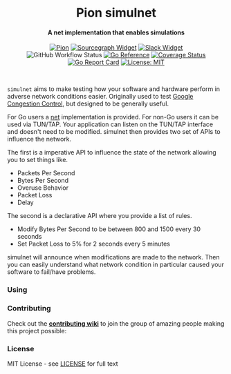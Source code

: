 <h1 align="center">
  <br>
  Pion simulnet
  <br>
</h1>
<h4 align="center">A net implementation that enables simulations</h4>
<p align="center">
  <a href="https://pion.ly"><img src="https://img.shields.io/badge/pion-simulnet-gray.svg?longCache=true&colorB=brightgreen" alt="Pion "></a>
  <a href="https://sourcegraph.com/github.com/pion/simulnet?badge"><img src="https://sourcegraph.com/github.com/pion/rtp/-/badge.svg" alt="Sourcegraph Widget"></a>
  <a href="https://pion.ly/slack"><img src="https://img.shields.io/badge/join-us%20on%20slack-gray.svg?longCache=true&logo=slack&colorB=brightgreen" alt="Slack Widget"></a>
  <br>
  <img alt="GitHub Workflow Status" src="https://img.shields.io/github/actions/workflow/status/pion/simulnet/test.yaml">
  <a href="https://pkg.go.dev/github.com/pion/simulnet"><img src="https://pkg.go.dev/badge/github.com/pion/simulnet.svg" alt="Go Reference"></a>
  <a href="https://codecov.io/gh/pion/simulnet"><img src="https://codecov.io/gh/pion/simulnet/branch/master/graph/badge.svg" alt="Coverage Status"></a>
  <a href="https://goreportcard.com/report/github.com/pion/simulnet"><img src="https://goreportcard.com/badge/github.com/pion/simulnet" alt="Go Report Card"></a>
  <a href="LICENSE"><img src="https://img.shields.io/badge/License-MIT-yellow.svg" alt="License: MIT"></a>
</p>
<br>

`simulnet` aims to make testing how your software and hardware perform in adverse network conditions easier. Originally used to test [Google Congestion Control](https://github.com/pion/interceptor/tree/master/pkg/gcc),
but designed to be generally useful.

For Go users a [net](https://pkg.go.dev/net) implementation is provided. For non-Go users it can be used via TUN/TAP. Your application can listen on the TUN/TAP interface and
doesn't need to be modified. simulnet then provides two set of APIs to influence the network.

The first is a imperative API to influence the state of the network allowing you to set things like.
* Packets Per Second
* Bytes Per Second
* Overuse Behavior
* Packet Loss
* Delay

The second is a declarative API where you provide a list of rules.
* Modify Bytes Per Second to be between 800 and 1500 every 30 seconds
* Set Packet Loss to 5% for 2 seconds every 5 minutes

simulnet will announce when modifications are made to the network. Then you can easily
understand what network condition in particular caused your software to fail/have problems.

### Using

### Contributing
Check out the **[contributing wiki](https://github.com/pion/webrtc/wiki/Contributing)** to join the group of amazing people making this project possible:

### License
MIT License - see [LICENSE](LICENSE) for full text

